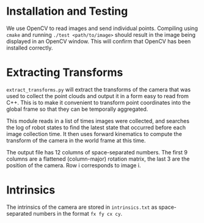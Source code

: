 # Installation and Testing

We use OpenCV to read images and send individual points. Compiling using
`cmake` and running `./test <path/to/image>` should result in the image
being displayed in an OpenCV window. This will confirm that OpenCV has been
installed correctly.

# Extracting Transforms

`extract_transforms.py` will extract the transforms of the camera that was
used to collect the point clouds and output it in a form easy to read from
C++. This is to make it convenient to transform point coordinates into the
global frame so that they can be temporally aggregated.

This module reads in a list of times images were collected, and searches
the log of robot states to find the latest state that occurred before each
image collection time. It then uses forward kinematics to compute the transform
of the camera in the world frame at this time.

The output file has 12 columns of space-separated numbers. The first 9
columns are a flattened (column-major) rotation matrix, the last 3 are the
position of the camera. Row i corresponds to image i.

# Intrinsics

The intrinsics of the camera are stored in `intrinsics.txt` as space-separated
numbers in the format `fx fy cx cy`.
